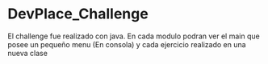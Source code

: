 # DevPlace_Challenge

El challenge fue realizado con java. En cada modulo podran ver el main que posee un pequeño menu (En consola) y cada ejercicio realizado en una nueva clase
